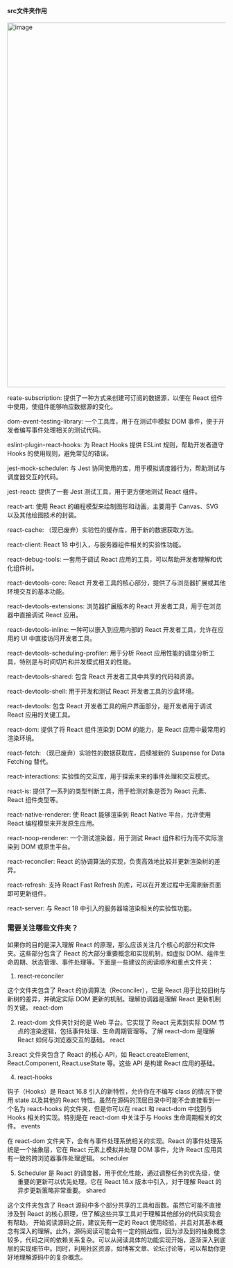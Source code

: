 #### src文件夹作用

<img width="840" alt="image" src="https://github.com/zenglincient/react-source-code-reading/assets/18399043/74c7ae06-3f34-440f-af4e-a8a268ec1dbe">


reate-subscription: 提供了一种方式来创建可订阅的数据源，以便在 React 组件中使用，使组件能够响应数据源的变化。

dom-event-testing-library: 一个工具库，用于在测试中模拟 DOM 事件，便于开发者编写事件处理相关的测试代码。

eslint-plugin-react-hooks: 为 React Hooks 提供 ESLint 规则，帮助开发者遵守 Hooks 的使用规则，避免常见的错误。

jest-mock-scheduler: 与 Jest 协同使用的库，用于模拟调度器行为，帮助测试与调度器交互的代码。

jest-react: 提供了一套 Jest 测试工具，用于更方便地测试 React 组件。

react-art: 使用 React 的编程模型来绘制图形和动画，主要用于 Canvas、SVG 以及其他绘图技术的封装。

react-cache: （现已废弃）实验性的缓存库，用于新的数据获取方法。

react-client: React 18 中引入，与服务器组件相关的实验性功能。

react-debug-tools: 一套用于调试 React 应用的工具，可以帮助开发者理解和优化组件树。

react-devtools-core: React 开发者工具的核心部分，提供了与浏览器扩展或其他环境交互的基本功能。

react-devtools-extensions: 浏览器扩展版本的 React 开发者工具，用于在浏览器中直接调试 React 应用。

react-devtools-inline: 一种可以嵌入到应用内部的 React 开发者工具，允许在应用的 UI 中直接访问开发者工具。

react-devtools-scheduling-profiler: 用于分析 React 应用性能的调度分析工具，特别是与时间切片和并发模式相关的性能。

react-devtools-shared: 包含 React 开发者工具中共享的代码和资源。

react-devtools-shell: 用于开发和测试 React 开发者工具的沙盒环境。

react-devtools: 包含 React 开发者工具的用户界面部分，是开发者用于调试 React 应用的关键工具。

react-dom: 提供了将 React 组件渲染到 DOM 的能力，是 React 应用中最常用的渲染环境。

react-fetch: （现已废弃）实验性的数据获取库，后续被新的 Suspense for Data Fetching 替代。

react-interactions: 实验性的交互库，用于探索未来的事件处理和交互模式。

react-is: 提供了一系列的类型判断工具，用于检测对象是否为 React 元素、React 组件类型等。

react-native-renderer: 使 React 能够渲染到 React Native 平台，允许使用 React 编程模型来开发原生应用。

react-noop-renderer: 一个测试渲染器，用于测试 React 组件和行为而不实际渲染到 DOM 或原生平台。

react-reconciler: React 的协调算法的实现，负责高效地比较并更新渲染树的差异。

react-refresh: 支持 React Fast Refresh 的库，可以在开发过程中无需刷新页面即可更新组件。

react-server: 与 React 18 中引入的服务器端渲染相关的实验性功能。



### 需要关注哪些文件夹？
如果你的目的是深入理解 React 的原理，那么应该关注几个核心的部分和文件夹。这些部分包含了 React 的大部分重要概念和实现机制，如虚拟 DOM、组件生命周期、状态管理、事件处理等。下面是一些建议的阅读顺序和重点文件夹：

1. react-reconciler

这个文件夹包含了 React 的协调算法（Reconciler），它是 React 用于比较旧树与新树的差异，并确定实际 DOM 更新的机制。理解协调器是理解 React 更新机制的关键。
react-dom

2. react-dom 文件夹针对的是 Web 平台。它实现了 React 元素到实际 DOM 节点的渲染逻辑，包括事件处理、生命周期管理等。了解 react-dom 是理解 React 如何与浏览器交互的基础。
react

3.react 文件夹包含了 React 的核心 API，如 React.createElement, React.Component, React.useState 等。这些 API 是构建 React 应用的基础。

4. react-hooks

钩子（Hooks）是 React 16.8 引入的新特性，允许你在不编写 class 的情况下使用 state 以及其他的 React 特性。虽然在源码的顶层目录中可能不会直接看到一个名为 react-hooks 的文件夹，但是你可以在 react 和 react-dom 中找到与 Hooks 相关的实现。特别是在 react-dom 中关注于与 Hooks 生命周期相关的文件。
events

在 react-dom 文件夹下，会有与事件处理系统相关的实现。React 的事件处理系统是一个抽象层，它在 React 元素上模拟并处理 DOM 事件，允许 React 应用具有一致的跨浏览器事件处理逻辑。
scheduler

5. Scheduler 是 React 的调度器，用于优化性能，通过调整任务的优先级，使重要的更新可以优先处理。它在 React 16.x 版本中引入，对于理解 React 的异步更新策略非常重要。
shared

这个文件夹包含了 React 源码中多个部分共享的工具和函数。虽然它可能不直接涉及到 React 的核心原理，但了解这些共享工具对于理解其他部分的代码实现会有帮助。
开始阅读源码之前，建议先有一定的 React 使用经验，并且对其基本概念有深入的理解。此外，源码阅读可能会有一定的挑战性，因为涉及到的抽象概念较多，代码之间的依赖关系复杂。可以从阅读具体的功能实现开始，逐渐深入到底层的实现细节中。同时，利用社区资源，如博客文章、论坛讨论等，可以帮助你更好地理解源码中的复杂概念。





